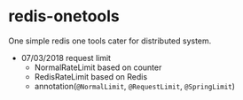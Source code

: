 # redis-onetools
One simple redis one tools cater for distributed system.

- 07/03/2018 request limit
	- NormalRateLimit based on counter
	- RedisRateLimit based on Redis
	- annotation(```@NormalLimit```, ```@RequestLimit```, ```@SpringLimit```)
